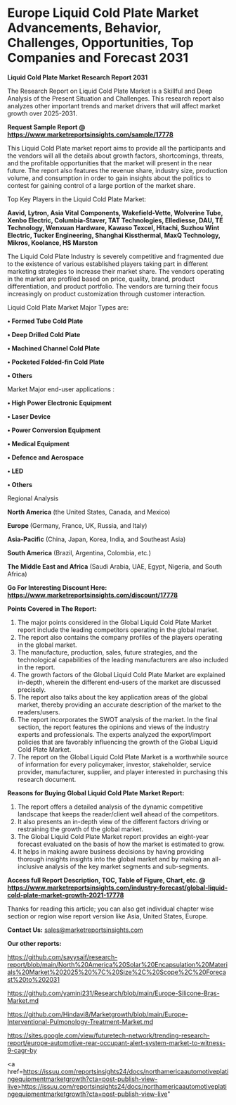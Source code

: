 # Europe Liquid Cold Plate Market Advancements, Behavior, Challenges, Opportunities, Top Companies and Forecast 2031

<strong>Liquid Cold Plate Market Research Report 2031</strong>

The Research Report on Liquid Cold Plate Market is a Skillful and Deep Analysis of the Present Situation and Challenges. This research report also analyzes other important trends and market drivers that will affect market growth over 2025-2031.

<strong>Request Sample Report @ <a href=https://www.marketreportsinsights.com/sample/17778>https://www.marketreportsinsights.com/sample/17778</a></strong>

This Liquid Cold Plate market report aims to provide all the participants and the vendors will all the details about growth factors, shortcomings, threats, and the profitable opportunities that the market will present in the near future. The report also features the revenue share, industry size, production volume, and consumption in order to gain insights about the politics to contest for gaining control of a large portion of the market share.

Top Key Players in the Liquid Cold Plate Market:

<strong>Aavid, Lytron, Asia Vital Components, Wakefield-Vette, Wolverine Tube, Xenbo Electric, Columbia-Staver, TAT Technologies, Ellediesse, DAU, TE Technology, Wenxuan Hardware, Kawaso Texcel, Hitachi, Suzhou Wint Electric, Tucker Engineering, Shanghai Kissthermal, MaxQ Technology, Mikros, Koolance, HS Marston</strong>

The Liquid Cold Plate Industry is severely competitive and fragmented due to the existence of various established players taking part in different marketing strategies to increase their market share. The vendors operating in the market are profiled based on price, quality, brand, product differentiation, and product portfolio. The vendors are turning their focus increasingly on product customization through customer interaction.

Liquid Cold Plate Market Major Types are:

<strong>• Formed Tube Cold Plate

• Deep Drilled Cold Plate

• Machined Channel Cold Plate

• Pocketed Folded-fin Cold Plate

• Others</strong>

Market Major end-user applications :

<strong>• High Power Electronic Equipment

• Laser Device

• Power Conversion Equipment

• Medical Equipment

• Defence and Aerospace

• LED

• Others</strong>

Regional Analysis

</u><strong><b>North America</b></strong> (the United States, Canada, and Mexico)

<strong><b>Europe </b></strong>(Germany, France, UK, Russia, and Italy)

<strong><b>Asia-Pacific</b></strong> (China, Japan, Korea, India, and Southeast Asia)

<strong><b>South America</b></strong> (Brazil, Argentina, Colombia, etc.)

<strong><b>The Middle East and Africa</b></strong> (Saudi Arabia, UAE, Egypt, Nigeria, and South Africa)

<strong>Go For Interesting Discount Here: <a href=https://www.marketreportsinsights.com/discount/17778>https://www.marketreportsinsights.com/discount/17778</a></strong>

<strong>Points Covered in The Report:</strong>
<ol>
  <li>The major points considered in the Global Liquid Cold Plate Market report include the leading competitors operating in the global market.</li>
  <li>The report also contains the company profiles of the players operating in the global market.</li>
  <li>The manufacture, production, sales, future strategies, and the technological capabilities of the leading manufacturers are also included in the report.</li>
  <li>The growth factors of the Global Liquid Cold Plate Market are explained in-depth, wherein the different end-users of the market are discussed precisely.</li>
  <li>The report also talks about the key application areas of the global market, thereby providing an accurate description of the market to the readers/users.</li>
  <li>The report incorporates the SWOT analysis of the market. In the final section, the report features the opinions and views of the industry experts and professionals. The experts analyzed the export/import policies that are favorably influencing the growth of the Global Liquid Cold Plate Market.</li>
  <li>The report on the Global Liquid Cold Plate Market is a worthwhile source of information for every policymaker, investor, stakeholder, service provider, manufacturer, supplier, and player interested in purchasing this research document.</li>
</ol>
<strong>Reasons for Buying Global Liquid Cold Plate Market Report:</strong>

<ol>
  <li>The report offers a detailed analysis of the dynamic competitive landscape that keeps the reader/client well ahead of the competitors.</li>
  <li>It also presents an in-depth view of the different factors driving or restraining the growth of the global market.</li>
  <li>The Global Liquid Cold Plate Market report provides an eight-year forecast evaluated on the basis of how the market is estimated to grow.</li>
  <li>It helps in making aware business decisions by having providing thorough insights insights into the global market and by making an all-inclusive analysis of the key market segments and sub-segments.</li>
</ol>
<strong>Access full Report Description, TOC, Table of Figure, Chart, etc. @ <a href=https://www.marketreportsinsights.com/industry-forecast/global-liquid-cold-plate-market-growth-2021-17778>https://www.marketreportsinsights.com/industry-forecast/global-liquid-cold-plate-market-growth-2021-17778</a></strong>


Thanks for reading this article; you can also get individual chapter wise section or region wise report version like Asia, United States, Europe.

<strong>Contact Us:</strong>
sales@marketreportsinsights.com

<strong>Our other reports:</strong>

<a href=https://github.com/sayysaif/research-report/blob/main/North%20America%20Solar%20Encapsulation%20Materials%20Market%202025%20%7C%20Size%2C%20Scope%2C%20Forecast%20to%202031>https://github.com/sayysaif/research-report/blob/main/North%20America%20Solar%20Encapsulation%20Materials%20Market%202025%20%7C%20Size%2C%20Scope%2C%20Forecast%20to%202031</a>

<a href=https://github.com/yamini231/Research/blob/main/Europe-Silicone-Bras-Market.md>https://github.com/yamini231/Research/blob/main/Europe-Silicone-Bras-Market.md</a>

<a href=https://github.com/Hindavi8/Marketgrowth/blob/main/Europe-Interventional-Pulmonology-Treatment-Market.md>https://github.com/Hindavi8/Marketgrowth/blob/main/Europe-Interventional-Pulmonology-Treatment-Market.md</a>

<a href=https://sites.google.com/view/futuretech-network/trending-research-report/europe-automotive-rear-occupant-alert-system-market-to-witness-9-cagr-by>https://sites.google.com/view/futuretech-network/trending-research-report/europe-automotive-rear-occupant-alert-system-market-to-witness-9-cagr-by</a>

<a href=https://issuu.com/reportsinsights24/docs/northamericaautomotiveplatingequipmentmarketgrowth?cta=post-publish-view-live>https://issuu.com/reportsinsights24/docs/northamericaautomotiveplatingequipmentmarketgrowth?cta=post-publish-view-live</a>"
